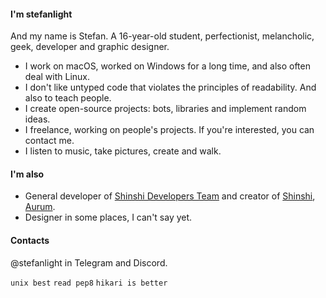#### I'm stefanlight
And my name is Stefan. A 16-year-old student, perfectionist, melancholic, geek, developer and graphic designer.
- I work on macOS, worked on Windows for a long time, and also often deal with Linux.
- I don't like untyped code that violates the principles of readability. And also to teach people.
- I create open-source projects: bots, libraries and implement random ideas. 
- I freelance, working on people's projects. If you're interested, you can contact me.
- I listen to music, take pictures, create and walk.

#### I'm also
- General developer of [Shinshi Developers Team](https://github.com/ShinshiDevs) and creator of [Shinshi](https://github.com/ShinshiDevs/Shinshi), [Aurum](https://github.com/ShinshiDevs/aurum-hikari).
- Designer in some places, I can't say yet.

#### Contacts
@stefanlight in Telegram and Discord.

`unix best` `read pep8` `hikari is better`
